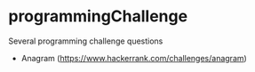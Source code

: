 programmingChallenge
====================

Several programming challenge questions 
- Anagram (https://www.hackerrank.com/challenges/anagram)
 

